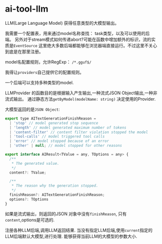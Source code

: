 # ai-tool-llm

LLM(Large Language Model) 获得任意类型的大模型输出。

我需要一个配置表，用来通过model名称查找： task类型，以及可以使用的后端。
另外对于stream模式如何传递abort?可能在函数中增加额外的标识，流的实质是`EventSource`
这里绝大多数后端都能够在浏览器端直接运行。不过这里不关心到底是在那里注册。

model名配置规则，允许RegExp：
`/*.gguf$/`

我得让`providers`自己提供它的配置规则。

一个后端可以支持多种类型的model.

LLMProvider 的函数目的是根据输入产生输出,一种流式JSON Object输出,一种非流式输出。
通过静态方法`getByModel(modelName: string)` 决定使用的Provider.

大模型返回的是`JSON Object`:

```js
export type AITextGenerationFinishReason =
  | 'stop' // model generated stop sequence
  | 'length' // model generated maximum number of tokens
  | 'content-filter' // content filter violation stopped the model
  | 'tool-calls' // model triggered tool calls
  | 'error' // model stopped because of an error
  | 'other' | null; // model stopped for other reasons

export interface AIResult<TValue = any, TOptions = any> {
  /**
   * The generated value.
   */
  content?: TValue;

  /**
   * The reason why the generation stopped.
   */
  finishReason?: AITextGenerationFinishReason;
  options?: TOptions
}
```

如果是流式输出，则返回的JSON 对象中没有`finishReason`, 只有`content`,options是可选的.

注册各种LLM后端,调用LLM返回结果.
当没有指定LLM后端,使用`current`指定的LLM后端默认大模型,进行处理.
能够获得当前LLM的大模型的参数大小.

